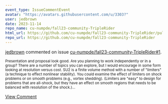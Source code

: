 ```yaml
---
event_type: IssueCommentEvent
avatar: "https://avatars.githubusercontent.com/u/3303?"
user: jedbrown
date: 2023-11-14
repo_name: cu-numpde/fall23-community-TripleRider
html_url: https://github.com/cu-numpde/fall23-community-TripleRider/pull/1
repo_url: https://github.com/cu-numpde/fall23-community-TripleRider
---
```


<a href='https://github.com/jedbrown' target='_blank'>jedbrown</a> commented on issue <a href='https://github.com/cu-numpde/fall23-community-TripleRider/pull/1' target='_blank'>cu-numpde/fall23-community-TripleRider#1</a>.

<small>Presentation and proposal look good. Are you planning to work independently or in a group? There are a number of topics you can explore, but I would encourage in some form looking at resolution versus cost. SU2 is a finite volume method with a number of "limiters" (a technique to effect nonlinear stability). You could examine the effect of limiters on shock problems or on smooth problems (e.g., vortex shedding). (Limiters are "easy" to design for problems that are all-shock, but they have an effect on smooth regions that needs to be balanced with resolution of the shock.)...</small>

<a href='https://github.com/cu-numpde/fall23-community-TripleRider/pull/1' target='_blank'>View Comment</a>